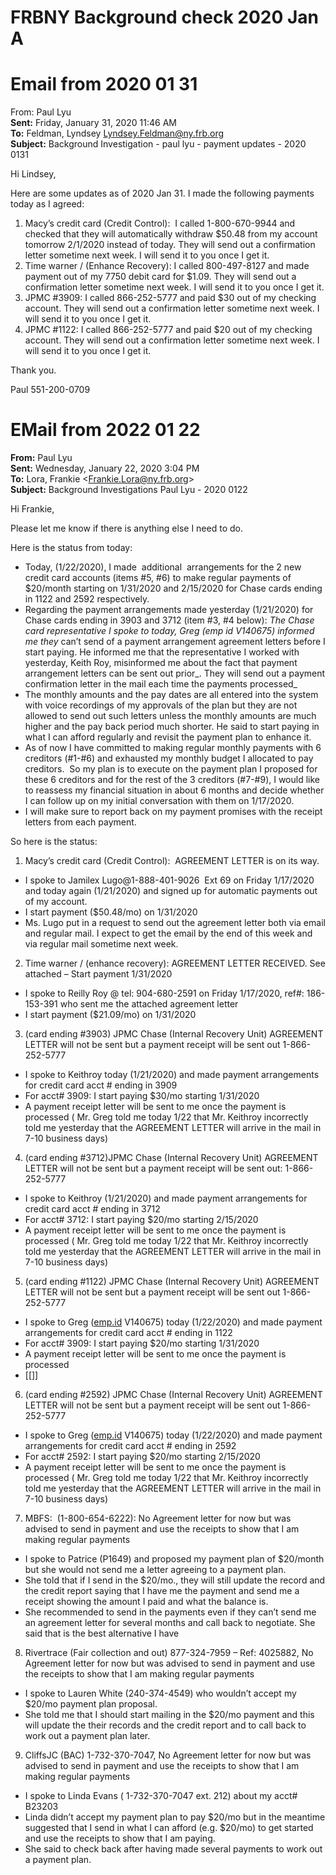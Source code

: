 # FRBNY Background check 2020 Jan A

# Email from 2020 01 31
From: Paul Lyu  
**Sent:** Friday, January 31, 2020 11:46 AM  
**To:** Feldman, Lyndsey <Lyndsey.Feldman@ny.frb.org>  
**Subject:** Background Investigation - paul lyu - payment updates - 2020 0131

Hi Lindsey,

Here are some updates as of 2020 Jan 31. I made the following payments today as I agreed:

1.  Macy’s credit card (Credit Control):  I called 1-800-670-9944 and checked that they will automatically withdraw $50.48 from my account tomorrow 2/1/2020 instead of today. They will send out a confirmation letter sometime next week. I will send it to you once I get it.
2.  Time warner / (Enhance Recovery): I called 800-497-8127 and made payment out of my 7750 debit card for $1.09. They will send out a confirmation letter sometime next week. I will send it to you once I get it.
3.  JPMC #3909: I called 866-252-5777 and paid $30 out of my checking account. They will send out a confirmation letter sometime next week. I will send it to you once I get it.
4.  JPMC #1122: I called 866-252-5777 and paid $20 out of my checking account. They will send out a confirmation letter sometime next week. I will send it to you once I get it.

Thank you.

Paul 551-200-0709

# EMail from 2022 01 22
**From:** Paul Lyu  
**Sent:** Wednesday, January 22, 2020 3:04 PM  
**To:** Lora, Frankie <[Frankie.Lora@ny.frb.org](mailto:Frankie.Lora@ny.frb.org)>  
**Subject:** Background Investigations Paul Lyu - 2020 0122

Hi Frankie,

Please let me know if there is anything else I need to do.

Here is the status from today:

-   Today, (1/22/2020), I made  additional  arrangements for the 2 new credit card accounts (items #5, #6) to make regular payments of $20/month starting on 1/31/2020 and 2/15/2020 for Chase cards ending in 1122 and 2592 respectively.
-   Regarding the payment arrangements made yesterday (1/21/2020) for Chase cards ending in 3903 and 3712 (item #3, #4 below): _The Chase card representative I spoke to today, Greg (emp id V140675) informed me they_ can’t send of a payment arrangement agreement letters before I start paying. He informed me that the representative I worked with yesterday, Keith Roy, misinformed me about the fact that payment arrangement letters can be sent out prior_. They will send out a payment confirmation letter in the mail each time the payments processed_
-   The monthly amounts and the pay dates are all entered into the system with voice recordings of my approvals of the plan but they are not allowed to send out such letters unless the monthly amounts are much higher and the pay back period much shorter. He said to start paying in what I can afford regularly and revisit the payment plan to enhance it.
-   As of now I have committed to making regular monthly payments with 6 creditors (#1-#6) and exhausted my monthly budget I allocated to pay creditors.  So my plan is to execute on the payment plan I proposed for these 6 creditors and for the rest of the 3 creditors (#7-#9), I would like to reassess my financial situation in about 6 months and decide whether I can follow up on my initial conversation with them on 1/17/2020.
-   I will make sure to report back on my payment promises with the receipt letters from each payment.

So here is the status:

1.  Macy’s credit card (Credit Control):  AGREEMENT LETTER is on its way.

-   I spoke to Jamilex Lugo@1-888-401-9026  Ext 69 on Friday 1/17/2020 and today again (1/21/2020) and signed up for automatic payments out of my account.
-   I start payment ($50.48/mo) on 1/31/2020
-   Ms. Lugo put in a request to send out the agreement letter both via email and regular mail. I expect to get the email by the end of this week and via regular mail sometime next week.

2.  Time warner / (enhance recovery): AGREEMENT LETTER RECEIVED. See attached – Start payment 1/31/2020

-   I spoke to Reilly Roy @ tel: 904-680-2591 on Friday 1/17/2020, ref#: 186-153-391 who sent me the attached agreement letter
-   I start payment ($21.09/mo) on 1/31/2020

3.  (card ending #3903) JPMC Chase (Internal Recovery Unit) AGREEMENT LETTER will not be sent but a payment receipt will be sent out 1-866-252-5777

-   I spoke to Keithroy today (1/21/2020) and made payment arrangements for credit card acct # ending in 3909
-   For acct# 3909: I start paying $30/mo starting 1/31/2020
-   A payment receipt letter will be sent to me once the payment is processed ( Mr. Greg told me today 1/22 that Mr. Keithroy incorrectly told me yesterday that the AGREEMENT LETTER will arrive in the mail in 7-10 business days)

4.  (card ending #3712)JPMC Chase (Internal Recovery Unit) AGREEMENT LETTER will not be sent but a payment receipt will be sent out: 1-866-252-5777

-   I spoke to Keithroy (1/21/2020) and made payment arrangements for credit card acct # ending in 3712
-   For acct# 3712: I start paying $20/mo starting 2/15/2020
-   A payment receipt letter will be sent to me once the payment is processed ( Mr. Greg told me today 1/22 that Mr. Keithroy incorrectly told me yesterday that the AGREEMENT LETTER will arrive in the mail in 7-10 business days)

5.  (card ending #1122) JPMC Chase (Internal Recovery Unit) AGREEMENT LETTER will not be sent but a payment receipt will be sent out 1-866-252-5777

-   I spoke to Greg ([emp.id](http://emp.id/) V140675) today (1/22/2020) and made payment arrangements for credit card acct # ending in 1122
-   For acct# 3909: I start paying $20/mo starting 1/31/2020
-   A payment receipt letter will be sent to me once the payment is processed
- [[]]
6.  (card ending #2592) JPMC Chase (Internal Recovery Unit) AGREEMENT LETTER will not be sent but a payment receipt will be sent out 1-866-252-5777

-   I spoke to Greg ([emp.id](http://emp.id/) V140675) today (1/22/2020) and made payment arrangements for credit card acct # ending in 2592
-   For acct# 2592: I start paying $20/mo starting 2/15/2020
-   A payment receipt letter will be sent to me once the payment is processed ( Mr. Greg told me today 1/22 that Mr. Keithroy incorrectly told me yesterday that the AGREEMENT LETTER will arrive in the mail in 7-10 business days)

7.  MBFS:  (1-800-654-6222): No Agreement letter for now but was advised to send in payment and use the receipts to show that I am making regular payments

-   I spoke to Patrice (P1649) and proposed my payment plan of $20/month but she would not send me a letter agreeing to a payment plan.
-   She told that if I send in the $20/mo., they will still update the record and the credit report saying that I have me the payment and send me a receipt showing the amount I paid and what the balance is.
-   She recommended to send in the payments even if they can’t send me an agreement letter for several months and call back to negotiate. She said that is the best alternative I have

8.  Rivertrace (Fair collection and out) 877-324-7959 – Ref: 4025882, No Agreement letter for now but was advised to send in payment and use the receipts to show that I am making regular payments

-   I spoke to Lauren White (240-374-4549) who wouldn’t accept my $20/mo payment plan proposal.
-   She told me that I should start mailing in the $20/mo payment and this will update the their records and the credit report and to call back to work out a payment plan later.

9.  CliffsJC (BAC) 1-732-370-7047, No Agreement letter for now but was advised to send in payment and use the receipts to show that I am making regular payments

-   I spoke to Linda Evans ( 1-732-370-7047 ext. 212) about my acct# B23203
-   Linda didn’t accept my payment plan to pay $20/mo but in the meantime suggested that I send in what I can afford (e.g. $20/mo) to get started and use the receipts to show that I am paying.
-   She said to check back after having made several payments to work out a payment plan.
